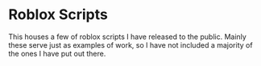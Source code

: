 # Roblox Scripts

This houses a few of roblox scripts I have released to the public. Mainly these serve just as examples of work, so I have not included a majority of the ones I have put out there.
